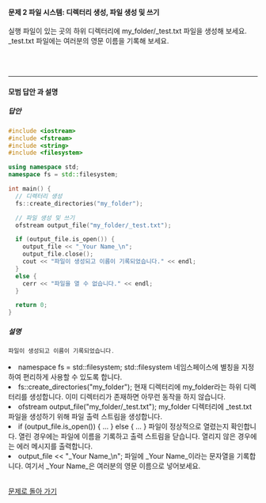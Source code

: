 #### 문제 2 파일 시스템: 디렉터리 생성, 파일 생성 및 쓰기
실행 파일이 있는 곳의 하위 디렉터리에 my_folder/_test.txt 파일을 생성해 보세요.
_test.txt 파일에는 여러분의 영문 이름을 기록해 보세요.

<br/><br/>

---

#### 모범 답안 과 설명
##### 답안
```cpp
#include <iostream>
#include <fstream>
#include <string>
#include <filesystem>

using namespace std;
namespace fs = std::filesystem;

int main() {
  // 디렉터리 생성
  fs::create_directories("my_folder");

  // 파일 생성 및 쓰기
  ofstream output_file("my_folder/_test.txt");

  if (output_file.is_open()) {
    output_file << "_Your Name_\n";
    output_file.close();
    cout << "파일이 생성되고 이름이 기록되었습니다." << endl;
  }
  else {
    cerr << "파일을 열 수 없습니다." << endl;
  }

  return 0;
}
```

##### 설명
```cpp
파일이 생성되고 이름이 기록되었습니다.
```

<li>namespace fs = std::filesystem;
std::filesystem 네임스페이스에 별칭을 지정하여 편리하게 사용할 수 있도록 합니다.</li>
<li>fs::create_directories("my_folder");
현재 디렉터리에 my_folder라는 하위 디렉터리를 생성합니다. 이미 디렉터리가 존재하면 아무런 동작을 하지 않습니다.</li></li>
<li>ofstream output_file("my_folder/_test.txt");
my_folder 디렉터리에 _test.txt 파일을 생성하기 위해 파일 출력 스트림을 생성합니다.</li>
<li>if (output_file.is_open()) { ... } else { ... }
파일이 정상적으로 열렸는지 확인합니다. 열린 경우에는 파일에 이름을 기록하고 출력 스트림을 닫습니다. 열리지 않은 경우에는 에러 메시지를 출력합니다.</li>
<li>output_file << "_Your Name_\n";
파일에 _Your Name_이라는 문자열을 기록합니다. 여기서 _Your Name_은 여러분의 영문 이름으로 넣어보세요.</li><br>

[문제로 돌아 가기](README.md "문제로 돌아 가기")